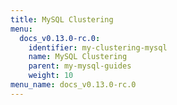 ```yaml
---
title: MySQL Clustering
menu:
  docs_v0.13.0-rc.0:
    identifier: my-clustering-mysql
    name: MySQL Clustering
    parent: my-mysql-guides
    weight: 10
menu_name: docs_v0.13.0-rc.0
---
```


